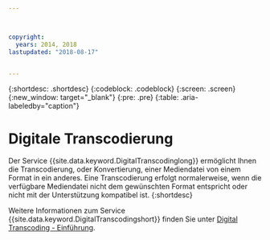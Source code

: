 ```yaml
---



copyright:
  years: 2014, 2018
lastupdated: "2018-08-17"


---
```


{:shortdesc: .shortdesc}
{:codeblock: .codeblock}
{:screen: .screen}
{:new_window: target="_blank"}
{:pre: .pre}
{:table: .aria-labeledby="caption"}


# Digitale Transcodierung

Der Service {{site.data.keyword.DigitalTranscodinglong}} ermöglicht Ihnen die Transcodierung, oder Konvertierung, einer Mediendatei von einem Format in ein anderes. Eine Transcodierung erfolgt normalerweise, wenn die verfügbare Mediendatei nicht dem gewünschten Format entspricht oder nicht mit der Unterstützung kompatibel ist.
{:shortdesc}

Weitere Informationen zum Service {{site.data.keyword.DigitalTranscodingshort}} finden Sie unter [Digital Transcoding - Einführung](/docs/infrastructure/digital-transcoding/tc_index.html).
